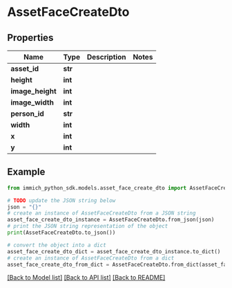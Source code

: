 # AssetFaceCreateDto


## Properties

Name | Type | Description | Notes
------------ | ------------- | ------------- | -------------
**asset_id** | **str** |  | 
**height** | **int** |  | 
**image_height** | **int** |  | 
**image_width** | **int** |  | 
**person_id** | **str** |  | 
**width** | **int** |  | 
**x** | **int** |  | 
**y** | **int** |  | 

## Example

```python
from immich_python_sdk.models.asset_face_create_dto import AssetFaceCreateDto

# TODO update the JSON string below
json = "{}"
# create an instance of AssetFaceCreateDto from a JSON string
asset_face_create_dto_instance = AssetFaceCreateDto.from_json(json)
# print the JSON string representation of the object
print(AssetFaceCreateDto.to_json())

# convert the object into a dict
asset_face_create_dto_dict = asset_face_create_dto_instance.to_dict()
# create an instance of AssetFaceCreateDto from a dict
asset_face_create_dto_from_dict = AssetFaceCreateDto.from_dict(asset_face_create_dto_dict)
```
[[Back to Model list]](../README.md#documentation-for-models) [[Back to API list]](../README.md#documentation-for-api-endpoints) [[Back to README]](../README.md)


